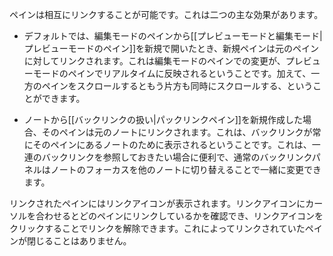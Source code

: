 ペインは相互にリンクすることが可能です。これは二つの主な効果があります。

- デフォルトでは、編集モードのペインから[[プレビューモードと編集モード|プレビューモードのペイン]]を新規で開いたとき、新規ペインは元のペインに対してリンクされます。これは編集モードのペインでの変更が、プレビューモードのペインでリアルタイムに反映されるということです。加えて、一方のペインをスクロールするともう片方も同時にスクロールする、ということができます。

- ノートから[[バックリンクの扱い|パックリンクペイン]]を新規作成した場合、そのペインは元のノートにリンクされます。これは、バックリンクが常にそのペインにあるノートのために表示されるということです。これは、一連のバックリンクを参照しておきたい場合に便利で、通常のバックリンクパネルはノートのフォーカスを他のノートに切り替えることで一緒に変更できます。

リンクされたペインにはリンクアイコンが表示されます。リンクアイコンにカーソルを合わせるとどのペインにリンクしているかを確認でき、リンクアイコンをクリックすることでリンクを解除できます。これによってリンクされていたペインが閉じることはありません。


